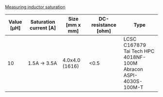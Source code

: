 [Measuring inductor saturation](http://www.vk2zay.net/article/200)

| Value [µH] | Saturation current [A] | Size [mm x mm] | DC-resistance [ohm] | Type |
|------------|--------------------|------|---------------|------|
| 10 | 1.5A -> 3.5A | 4.0x4.0 (1616) | <0.5 | LCSC C167879 <br/>Tai Tech HPC 4018NF-100M<br/>Abracon ASPI-4030S-100M-T |